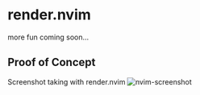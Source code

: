 # render.nvim
more fun coming soon...

## Proof of Concept
Screenshot taking with render.nvim
![nvim-screenshot](https://user-images.githubusercontent.com/10135646/224209313-cacf8d31-a64e-485d-947c-1cca691f24f8.png)
